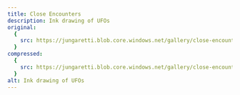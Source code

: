 ```yaml
---
title: Close Encounters
description: Ink drawing of UFOs
original:
  {
    src: https://jungaretti.blob.core.windows.net/gallery/close-encounters.jpg,
  }
compressed:
  {
    src: https://jungaretti.blob.core.windows.net/gallery/close-encounters-preview.jpg,
  }
alt: Ink drawing of UFOs
---
```

